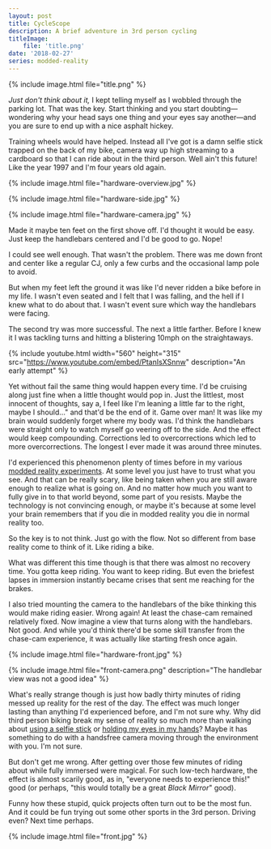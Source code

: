 ```yaml
---
layout: post
title: CycleScope
description: A brief adventure in 3rd person cycling
titleImage:
    file: 'title.png'
date: '2018-02-27'
series: modded-reality
---
```


{% include image.html file="title.png" %}

*Just don't think about it,* I kept telling myself as I wobbled through the parking lot. That was the key. Start thinking and you start doubting—wondering why your head says one thing and your eyes say another—and you are sure to end up with a nice asphalt hickey.

Training wheels would have helped. Instead all I've got is a damn selfie stick trapped on the back of my bike, camera way up high streaming to a cardboard so that I can ride about in the third person. Well ain't this future! Like the year 1997 and I'm four years old again.

{% include image.html file="hardware-overview.jpg" %}

{% include image.html file="hardware-side.jpg" %}

{% include image.html file="hardware-camera.jpg" %}

Made it maybe ten feet on the first shove off. I'd thought it would be easy. Just keep the handlebars centered and I'd be good to go. Nope!

I could see well enough. That wasn't the problem. There was me down front and center like a regular CJ, only a few curbs and the occasional lamp pole to avoid.

But when my feet left the ground it was like I'd never ridden a bike before in my life. I wasn't even seated and I felt that I was falling, and the hell if I knew what to do about that. I wasn't event sure which way the handlebars were facing.

The second try was more successful. The next a little farther. Before I knew it I was tackling turns and hitting a blistering 10mph on the straightaways.

{% include youtube.html width="560" height="315" src="https://www.youtube.com/embed/PtanIsXSnnw" description="An early attempt" %}

Yet without fail the same thing would happen every time. I'd be cruising along just fine when a little thought would pop in. Just the littlest, most innocent of thoughts, say a, I feel like I'm leaning a little far to the right, maybe I should..." and that'd be the end of it. Game over man! It was like my brain would suddenly forget where my body was. I'd think the handlebars were straight only to watch myself go veering off to the side. And the effect would keep compounding. Corrections led to overcorrections which led to more overcorrections. The longest I ever made it was around three minutes.

I'd experienced this phenomenon	plenty of times before in my various [modded reality experiments](/series/modded-reality). At some level you just have to trust what you see. And that can be really scary, like being taken when you are still aware enough to realize what is going on. And no matter how much you want to fully give in to that world beyond, some part of you resists. Maybe the technology is not convincing enough, or maybe it's because at some level your brain remembers that if you die in modded reality you die in normal reality too. 

So the key is to not think. Just go with the flow. Not so different from base reality come to think of it. Like riding a bike.

What was different this time though is that there was almost no recovery time. You gotta keep riding. You want to keep riding. But even the briefest lapses in immersion instantly became crises that sent me reaching for the brakes.

I also tried mounting the camera to the handlebars of the bike thinking this would make riding easier. Wrong again! At least the chase-cam remained relatively fixed. Now imagine a view that turns along with the handlebars. Not good. And while you'd think there'd be some skill transfer from the chase-cam experience, it was actually like starting fresh once again. 

{% include image.html file="hardware-front.jpg" %}

{% include image.html file="front-camera.png" description="The handlebar view was not a good idea" %}

What's really strange though is just how badly thirty minutes of riding messed up reality for the rest of the day. The effect was much longer lasting than anything I'd experienced before, and I'm not sure why. Why did third person biking break my sense of reality so much more than walking about [using a selfie stick](/selfie-reality) or [holding my eyes in my hands](/anschauung)? Maybe it has something to do with a handsfree camera moving through the environment with you. I'm not sure.

But don't get me wrong. After getting over those few minutes of riding about while fully immersed were magical. For such low-tech hardware, the effect is almost scarily good, as in, "everyone needs to experience this!" good (or perhaps, "this would totally be a great *Black Mirror*" good). 

Funny how these stupid, quick projects often turn out to be the most fun. And it could be fun trying out some other sports in the 3rd person. Driving even? Next time perhaps.

{% include image.html file="front.jpg" %}
